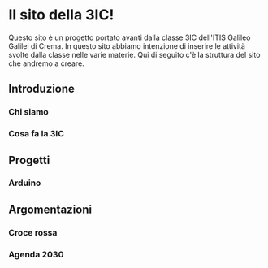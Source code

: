 # Il sito della 3IC!

Questo sito è un progetto portato avanti dalla classe 3IC dell'ITIS Galileo Galilei di Crema.
In questo sito abbiamo intenzione di inserire le attività svolte dalla classe nelle varie materie.
Qui di seguito c'è la struttura del sito che andremo a creare.

## Introduzione

### Chi siamo

### Cosa fa la 3IC

## Progetti

### Arduino

## Argomentazioni

### Croce rossa

### Agenda 2030
